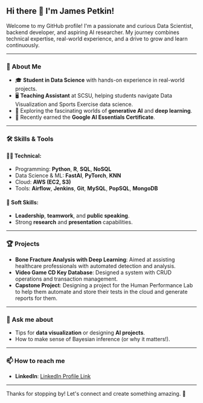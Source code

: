 ## Hi there 👋 I'm James Petkin!

Welcome to my GitHub profile! I'm a passionate and curious Data Scientist, backend developer, and aspiring AI researcher. My journey combines technical expertise, real-world experience, and a drive to grow and learn continuously.

---

### 🚀 About Me
- 🎓 **Student in Data Science** with hands-on experience in real-world projects.
- 🖥️ **Teaching Assistant** at SCSU, helping students navigate Data Visualization and Sports Exercise data science.
- 🧠 Exploring the fascinating worlds of **generative AI** and **deep learning**.
- 📜 Recently earned the **Google AI Essentials Certificate**.

---

### 🛠️ Skills & Tools
#### 🧑‍💻 Technical:
- Programming: **Python**, **R**, **SQL**, **NoSQL**
- Data Science & ML: **FastAI**, **PyTorch**, **KNN**
- Cloud: **AWS (EC2, S3)**
- Tools: **Airflow**, **Jenkins**, **Git**, **MySQL**, **PopSQL**, **MongoDB**

#### 🌟 Soft Skills:
- **Leadership**, **teamwork**, and **public speaking**.
- Strong **research** and **presentation** capabilities.

---

### 🏆 Projects
- **Bone Fracture Analysis with Deep Learning**: Aimed at assisting healthcare professionals with automated detection and analysis.
- **Video Game CD Key Database**: Designed a system with CRUD operations and transaction management.
- **Capstone Project**: Designing a project for the Human Performance Lab to help them automate and store their tests in the cloud and generate reports for them.

---

### 💬 Ask me about
- Tips for **data visualization** or designing **AI projects**.
- How to make sense of Bayesian inference (or why it matters!).
  
---

### 📫 How to reach me
- **LinkedIn**: [LinkedIn Profile Link]([https://linkedin.com/in/james-petkin])

---

Thanks for stopping by! Let's connect and create something amazing. 🚀
